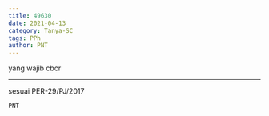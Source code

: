 ```yaml
---
title: 49630
date: 2021-04-13
category: Tanya-SC
tags: PPh
author: PNT
---
```


yang wajib cbcr

---

sesuai PER-29/PJ/2017

`PNT`
